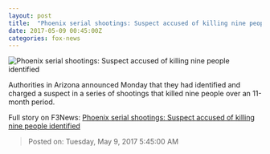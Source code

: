 ```yaml
---
layout: post
title:  "Phoenix serial shootings: Suspect accused of killing nine people identified"
date: 2017-05-09 00:45:00Z
categories: fox-news
---
```


![Phoenix serial shootings: Suspect accused of killing nine people identified](http://a57.foxnews.com/images.foxnews.com/content/fox-news/us/2017/05/08/phoenix-serial-shootings-suspect-accused-killing-at-least-nine-identified/_jcr_content/par/featured-media/media-0.img.jpg/0/0/1494282838380.jpg?ve=1)

Authorities in Arizona announced Monday that they had identified and charged a suspect in a series of shootings that killed nine people over an 11-month period.


Full story on F3News: [Phoenix serial shootings: Suspect accused of killing nine people identified](http://www.f3nws.com/n/efXVjG)

> Posted on: Tuesday, May 9, 2017 5:45:00 AM
